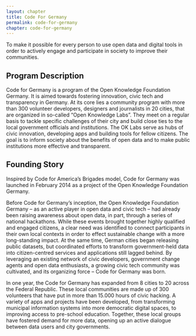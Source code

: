 ```yaml
---
layout: chapter
title: Code For Germany
permalink: code-for-germany
chapter: code-for-germany
---
```

To make it possible for every person to use open data and digital tools in order to actively engage and participate in society to improve their communities.
<!--more-->

## Program Description

Code for Germany is a program of the Open Knowledge Foundation Germany. It is
aimed towards fostering innovation, civic tech and transparency in Germany. At
its core lies a community program with more than 300 volunteer developers,
designers and journalists in 20 cities, that are organized in so-called
“Open Knowledge Labs”. They meet on a regular basis to tackle specific
challenges of their city and build close ties to the local government officials
and institutions. The OK Labs serve as hubs of civic innovation, developing apps
and building tools for fellow citizens. The goal is to inform society about the
benefits of open data and to make public institutions more effective and
transparent.

## Founding Story
Inspired by Code for America’s Brigades model, Code for Germany was launched in
February 2014 as a project of the Open Knowledge Foundation Germany.


Before Code for Germany’s inception, the Open Knowledge Foundation Germany – as
an active player in open data and civic tech – had already been raising awareness
about open data, in part, through a series of national hackathons. While these
events brought together highly qualified and engaged citizens, a clear need was
identified to connect participants in their own local contexts in order to effect
sustainable change with a more long-standing impact. At the same time, German
cities began releasing public datasets, but coordinated efforts to transform
government-held data into citizen-centred services and applications still lagged
behind. By leveraging an existing network of civic developers, government change
agents and open data enthusiasts, a growing civic tech community was cultivated,
and its organizing force – Code for Germany was born.


In one year, the Code for Germany has expanded from 8 cities to 20 across the
Federal Republic. These local communities are made up of 300 volunteers that have
put in more than 15.000 hours of civic hacking. A variety of apps and projects
have been developed, from transforming municipal information systems into more
democratic digital spaces, to improving access to pre-school education. Together,
these local groups have fostered demand for more data, opening up an active
dialogue between data users and city governments.
